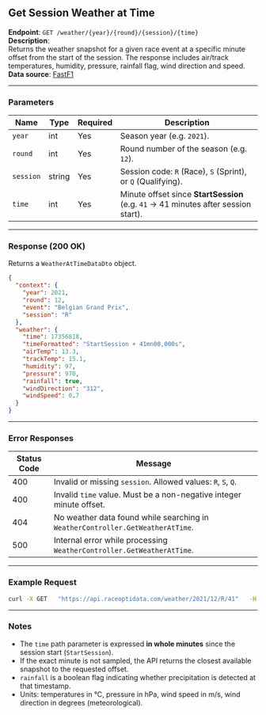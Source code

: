 ## Get Session Weather at Time

**Endpoint**: `GET /weather/{year}/{round}/{session}/{time}`  
**Description**:  
Returns the weather snapshot for a given race event at a specific minute offset from the start of the session. The response includes air/track temperatures, humidity, pressure, rainfall flag, wind direction and speed.  
**Data source**: [FastF1](https://theoehrly.github.io/Fast-F1/)

---

### Parameters

| Name      | Type   | Required | Description |
|-----------|--------|----------|-------------|
| `year`    | int    | Yes      | Season year (e.g. `2021`). |
| `round`   | int    | Yes      | Round number of the season (e.g. `12`). |
| `session` | string | Yes      | Session code: `R` (Race), `S` (Sprint), or `Q` (Qualifying). |
| `time`    | int    | Yes      | Minute offset since **StartSession** (e.g. `41` → 41 minutes after session start). |

---

### Response (200 OK)

Returns a `WeatherAtTimeDataDto` object.

```json
{
  "context": {
    "year": 2021,
    "round": 12,
    "event": "Belgian Grand Prix",
    "session": "R"
  },
  "weather": {
    "time": 17356818,
    "timeFormatted": "StartSession + 41mn00,000s",
    "airTemp": 13.3,
    "trackTemp": 15.1,
    "humidity": 97,
    "pressure": 970,
    "rainfall": true,
    "windDirection": "312",
    "windSpeed": 0.7
  }
}
```

---

### Error Responses

| Status Code | Message |
|-------------|---------|
| 400         | Invalid or missing `session`. Allowed values: `R`, `S`, `Q`. |
| 400         | Invalid `time` value. Must be a non-negative integer minute offset. |
| 404         | No weather data found while searching in `WeatherController.GetWeatherAtTime`. |
| 500         | Internal error while processing `WeatherController.GetWeatherAtTime`. |

---

### Example Request

```bash
curl -X GET   "https://api.raceoptidata.com/weather/2021/12/R/41"   -H "accept: application/json"   -H "x-api-key: YOUR_API_KEY"
```

---

### Notes

- The `time` path parameter is expressed **in whole minutes** since the session start (`StartSession`).  
- If the exact minute is not sampled, the API returns the closest available snapshot to the requested offset.  
- `rainfall` is a boolean flag indicating whether precipitation is detected at that timestamp.  
- Units: temperatures in °C, pressure in hPa, wind speed in m/s, wind direction in degrees (meteorological).
